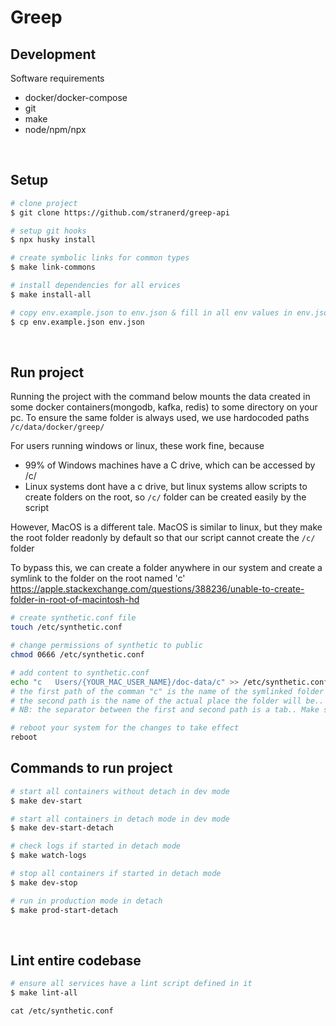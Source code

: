 # Greep

## Development

Software requirements

- docker/docker-compose
- git
- make
- node/npm/npx

<br>

## Setup

```bash
# clone project
$ git clone https://github.com/stranerd/greep-api

# setup git hooks
$ npx husky install

# create symbolic links for common types
$ make link-commons

# install dependencies for all ervices
$ make install-all

# copy env.example.json to env.json & fill in all env values in env.json or reach out to admin to get a valid set on environment values
$ cp env.example.json env.json
```

<br>

## Run project

Running the project with the command below mounts the data created in some docker containers(mongodb, kafka, redis) to some directory on your pc.
To ensure the same folder is always used, we use hardocoded paths `/c/data/docker/greep/`

For users running windows or linux, these work fine, because

- 99% of Windows machines have a C drive, which can be accessed by /c/
- Linux systems dont have a c drive, but linux systems allow scripts to create folders on the root, so `/c/` folder can be created easily by the script

However, MacOS is a different tale. MacOS is similar to linux, but they make the root folder readonly by default so that our script cannot create the `/c/` folder

To bypass this, we can create a folder anywhere in our system and create a symlink to the folder on the root named 'c'
<https://apple.stackexchange.com/questions/388236/unable-to-create-folder-in-root-of-macintosh-hd>

```bash
# create synthetic.conf file
touch /etc/synthetic.conf

# change permissions of synthetic to public
chmod 0666 /etc/synthetic.conf

# add content to synthetic.conf
echo "c   Users/{YOUR_MAC_USER_NAME}/doc-data/c" >> /etc/synthetic.conf
# the first path of the comman "c" is the name of the symlinked folder on the root
# the second path is the name of the actual place the folder will be.. You can use any regular path for this
# NB: the separator between the first and second path is a tab.. Make sure it is a tab and not spaces, or this wont work

# reboot your system for the changes to take effect
reboot
```

## Commands to run project

```bash
# start all containers without detach in dev mode
$ make dev-start

# start all containers in detach mode in dev mode
$ make dev-start-detach

# check logs if started in detach mode
$ make watch-logs

# stop all containers if started in detach mode
$ make dev-stop

# run in production mode in detach
$ make prod-start-detach
```

<br>

## Lint entire codebase

```bash
# ensure all services have a lint script defined in it
$ make lint-all
```

`cat /etc/synthetic.conf`
